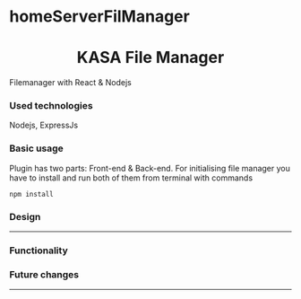 # homeServerFilManager
<div align="center">
<!-- <img style="display:block;margin:50px auto;" src="/frontend/public/img/logos/lightLogo.svg" height="100px"/> -->
<h1 style="text-align:center">KASA File Manager</h1>
</div>

Filemanager with React &amp; Nodejs 


### Used technologies
Nodejs, ExpressJs

### Basic usage
Plugin has two parts: Front-end & Back-end. For initialising file manager you have to install and run both of them from terminal with commands

```shell
npm install

```

### Design

-------


### Functionality


### Future changes


-------

